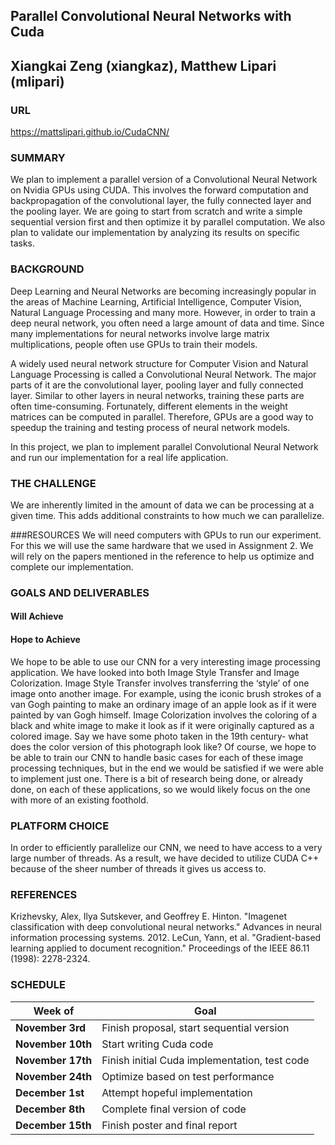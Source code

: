 
## Parallel Convolutional Neural Networks with Cuda
## Xiangkai Zeng (xiangkaz), Matthew Lipari (mlipari)

### URL
https://mattslipari.github.io/CudaCNN/

### SUMMARY

We plan to implement a parallel version of a Convolutional Neural Network on Nvidia GPUs using CUDA. This involves the forward computation and backpropagation of the convolutional layer, the fully connected layer and the pooling layer. We are going to start from scratch and write a simple sequential version first and then optimize it by parallel computation. We also plan to validate our implementation by analyzing its results on specific tasks.

### BACKGROUND

Deep Learning and Neural Networks are becoming increasingly popular in the areas of Machine Learning, Artificial Intelligence, Computer Vision, Natural Language Processing and many more. However, in order to train a deep neural network, you often need a large amount of data and time. Since many implementations for neural networks involve large matrix multiplications, people often use GPUs to train their models. 

A widely used neural network structure for Computer Vision and Natural Language Processing is called a Convolutional Neural Network. The major parts of it are the convolutional layer, pooling layer and fully connected layer. Similar to other layers in neural networks, training these parts are often time-consuming. Fortunately, different elements in the weight matrices can be computed in parallel. Therefore, GPUs are a good way to speedup the training and testing process of neural network models. 

In this project, we plan to implement parallel Convolutional Neural Network and run our implementation for a real life application. 

### THE CHALLENGE

We are inherently limited in the amount of data we can be processing at a given time. This adds additional constraints to how much we can parallelize.

###RESOURCES
We will need computers with GPUs to run our experiment. For this we will use the same hardware that we used in Assignment 2. We will rely on the papers mentioned in the reference to help us optimize and complete our implementation.

### GOALS AND DELIVERABLES

#### Will Achieve

#### Hope to Achieve
We hope to be able to use our CNN for a very interesting image processing application. We have looked into both Image Style Transfer and Image Colorization. 
Image Style Transfer involves transferring the ‘style’ of one image onto another image. For example, using the iconic brush strokes of a van Gogh painting to make an ordinary image of an apple look as if it were painted by van Gogh himself.
Image Colorization involves the coloring of a black and white image to make it look as if it were originally captured as a colored image. Say we have some photo taken in the 19th century- what does the color version of this photograph look like? 
Of course, we hope to be able to train our CNN to handle basic cases for each of these image processing techniques, but in the end we would be satisfied if we were able to implement just one. There is a bit of research being done, or already done, on each of these applications, so we would likely focus on the one with more of an existing foothold.

### PLATFORM CHOICE
In order to efficiently parallelize our CNN, we need to have access to a very large number of threads. As a result, we have decided to utilize CUDA C++ because of the sheer number of threads it gives us access to.

### REFERENCES
Krizhevsky, Alex, Ilya Sutskever, and Geoffrey E. Hinton. "Imagenet classification with deep convolutional neural networks." Advances in neural information processing systems. 2012.
LeCun, Yann, et al. "Gradient-based learning applied to document recognition." Proceedings of the IEEE 86.11 (1998): 2278-2324.

### SCHEDULE

**Week of** | **Goal** |
---| ---|
**November 3rd**  | Finish proposal, start sequential version  | 
**November 10th** | Start writing Cuda code  | 
**November 17th** | Finish initial Cuda implementation, test code |
**November 24th** | Optimize based on test performance |
**December 1st** | Attempt hopeful implementation |
**December 8th**  | Complete final version of code | 
**December 15th** | Finish poster and final report |
